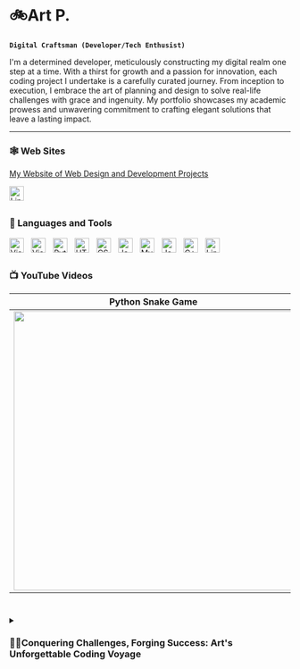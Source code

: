 # 🚲Art P.

**`Digital Craftsman (Developer/Tech Enthusist)`**

I'm a determined developer, meticulously constructing my digital realm one step at a time. With a thirst for growth and a passion for innovation, each coding project I undertake is a carefully curated journey. From inception to execution, I embrace the art of planning and design to solve real-life challenges with grace and ingenuity. My portfolio showcases my academic prowess and unwavering commitment to crafting elegant solutions that leave a lasting impact. 

---
### 🕸️ Web Sites
[My Website of Web Design and Development Projects](https://arts-incredible-website.netlify.app/index.html)

[<img align="left" alt="LinkedIn" width="26em" src="https://cdn.jsdelivr.net/gh/devicons/devicon/icons/linkedin/linkedin-original.svg" style="padding-right:10px;" title="LinkedIn"/>](https://www.linkedin.com/in/apalmer87/)

</br>

#
### 🧰 Languages and Tools

<img align="left" alt="Visual Studio" width="26px" src="https://cdn.jsdelivr.net/gh/devicons/devicon/icons/visualstudio/visualstudio-plain.svg" style="padding-right:10px;" title="Visual Studio"/>
<img align="left" alt="Visual Studio Code" width="26px" src="https://cdn.jsdelivr.net/gh/devicons/devicon/icons/vscode/vscode-original.svg" style="padding-right:10px;" title="Visual Studio Code"/>
<img align="left" alt="Python" width="26px" src="https://cdn.jsdelivr.net/gh/devicons/devicon/icons/python/python-original.svg" style="padding-right:10px;" title="Python" />
<img align="left" alt="HTML5" width="26px" src="https://cdn.jsdelivr.net/gh/devicons/devicon/icons/html5/html5-original.svg" style="padding-right:10px;" title="HTML5" />
<img align="left" alt="CSS3" width="26px" src="https://cdn.jsdelivr.net/gh/devicons/devicon/icons/css3/css3-original.svg" style="padding-right:10px;" title="CSS3" /> 
<img align="left" alt="JavaScript" width="26px" src="https://cdn.jsdelivr.net/gh/devicons/devicon/icons/javascript/javascript-original.svg" style="padding-right:10px;" title="JavaScript" />
<img align="left" alt="MySQL" width="26px" src="https://cdn.jsdelivr.net/gh/devicons/devicon/icons/mysql/mysql-original.svg" style="padding-right:10px;" title="MySQL" />
<img align="left" alt="Java" width="26px" src="https://cdn.jsdelivr.net/gh/devicons/devicon/icons/java/java-original.svg" style="padding-right:10px;" title="Java" />
<img align="left" alt="C++" width="26px" src="https://cdn.jsdelivr.net/gh/devicons/devicon/icons/cplusplus/cplusplus-original.svg" style="padding-right:10px;" title="C++" />
<img align="left" alt="Linux" width="26px" src="https://cdn.jsdelivr.net/gh/devicons/devicon/icons/linux/linux-original.svg" style="padding-right:10px;" title="Linux" />
<br/>

#

### 📺 YouTube Videos

| Python Snake Game | C++ Snake Game |
|:-----------------:|:--------------:|
|[<img src="https://img.youtube.com/vi/EuaQ19jOen4/0.jpg" width="500em">](https://www.youtube.com/watch?v=EuaQ19jOen4)|[<img src="https://img.youtube.com/vi/3dx6hMa7hYY/0.jpg" width="500em">](https://www.youtube.com/watch?v=3dx6hMa7hYY)|


<!--
implement below once status improves

![Arts's GitHub stats](https://github-readme-stats.vercel.app/api?username=apalm87&theme=dark&show_icons=true)
-->

#

<details>
  <summary><h3>👨‍💻Conquering Challenges, Forging Success: Art's Unforgettable Coding Voyage</h3></summary>
  <p>From the earliest days of my childhood, I found unbridled joy in the art of creation. Whether it was fashioning macaroni masterpieces, sketching imaginative worlds, constructing intricate structures with Legos, or delving into the realm of coding to bring my own games to life, my passion for bringing ideas to fruition has always burned within me.
</p>

<p>
While my coding journey commenced in high school, where I first ventured into the realm of Visual Basic, HTML, and CSS, the path I chose after graduation led me down a divergent road of electronics repair. Yet, in a serendipitous turn of events, I was irresistibly drawn into the captivating realm of information technology, owing to the prevalence of computers within virtually all electronic devices. I spent several years engrossed in the realm of Electronics and IT work, honing my skills and expanding my knowledge.
  </p>
  
During my tireless pursuit of enhancing my IT prowess, a serendipitous encounter forever altered the trajectory of my journey. Python, an enchanting language, crossed my path and I embraced its charm with fervor. Embarking on a self-taught exploration of Python projects, I rediscovered the profound pleasure of creating things anew. It was an awakening, reigniting the fire within me.

<p>
The transition to my current pursuit was not without its obstacles. Following a layoff from my previous IT position, I made the resolute decision to chart a new course as a programmer, rekindling my ardent love for coding. Equipped with invaluable transferable skills gleaned from my experiences in electronic repair and IT, I embraced coding as an immersive, full-time adventure.
  </p>

Amidst my self-learning odyssey of crafting awe-inspiring software marvels, I have proudly earned a Programming Essentials Certificate, serving as a testament to my unwavering commitment to constantly refine and elevate my craft. As I embark on the exhilarating pursuit of a bachelor's degree, I find myself wholeheartedly engaged in expanding my knowledge and augmenting my capabilities, forging an unbreakable foundation for my journey as a lifelong learner and creator.

<p>
Within the vast realm of technology, several fields beckon to me with magnetic allure. The captivating domains of AI, open source, blockchain, video games, VR/AR, cybersecurity, and data science have captured my imagination, and I am ever eager to explore their depths. Furthermore, the dream of one day bringing my own mobile app into existence glimmers on the horizon, a testament to my unwavering ambition and limitless creativity.
  </p>

  <p>
Beyond the ethereal realm of coding, a realm where dreams manifest as lines of code, I find solace and joy in the company of my child. Together, we revel in the magic of life, cherishing precious moments and crafting memories. Moreover, my love for the great outdoors beckons me, and I readily answer the call. Engaging in exhilarating activities such as biking, kayaking, swimming, and hiking imbues my spirit with renewed vigor, fueling my boundless passion for both creation and adventure.
    <p/>

<!---
apalm87/apalm87 is a ✨ special ✨ repository because its `README.md` (this file) appears on your GitHub profile.
You can click the Preview link to take a look at your changes.
--->
